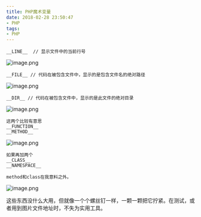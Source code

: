 ```yaml
---
title: PHP魔术变量
date: 2018-02-28 23:50:47
- PHP
tags:
- PHP
---
```



```
__LINE__  // 显示文件中的当前行号
```
![image.png](http://upload-images.jianshu.io/upload_images/2875232-63251b17e9f790b5.png?imageMogr2/auto-orient/strip%7CimageView2/2/w/1240)


```
__FILE__ // 代码在被包含文件中，显示的是包含文件名的绝对路径 
```
![image.png](http://upload-images.jianshu.io/upload_images/2875232-9e0101b16cd4c6b2.png?imageMogr2/auto-orient/strip%7CimageView2/2/w/1240)

```
__DIR__ // 代码在被包含文件中，显示的是此文件的绝对目录
```
![image.png](http://upload-images.jianshu.io/upload_images/2875232-7ae3e1039be19197.png?imageMogr2/auto-orient/strip%7CimageView2/2/w/1240)

```
这两个比较有意思
__FUNCTION__
__METHOD__
```
![image.png](http://upload-images.jianshu.io/upload_images/2875232-e8823ede6f2d6760.png?imageMogr2/auto-orient/strip%7CimageView2/2/w/1240)

```
如果再加两个
__CLASS__
__NAMESPACE__

method和class在我意料之外。
```
![image.png](http://upload-images.jianshu.io/upload_images/2875232-c0e3faa25722ff5f.png?imageMogr2/auto-orient/strip%7CimageView2/2/w/1240)

这些东西没什么大用，但就像一个个螺丝钉一样，一颗一颗把它拧紧。在测试，或者用到图片文件地址时，不失为实用工具。














